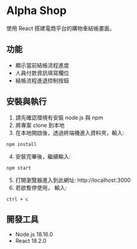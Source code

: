 # Alpha Shop

使用 React 搭建電商平台的購物車結帳畫面。

## 功能

- 顯示當前結帳流程進度
- 人員付款資訊填寫欄位
- 結帳流程進退控制按鈕

## 安裝與執行

1. 請先確認環境有安裝 node.js 與 npm
2. 將專案 clone 到本地
3. 在本地開啟後，透過終端機進入資料夾，輸入:

```
npm install
```

4. 安裝完畢後，繼續輸入:

```
npm start
```

5. 打開瀏覽器進入到此網址: http://localhost:3000
6. 若欲暫停使用， 輸入:

```
ctrl + c
```

## 開發工具

- Node.js 18.16.0
- React 18.2.0
